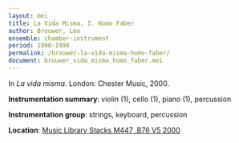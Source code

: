 ```yaml
---
layout: mei
title: La Vida Misma, I. Homo Faber
author: Brouwer, Leo
ensemble: chamber-instrument 
period: 1990-1999
permalink: /brouwer-la-vida-misma-homo-faber/
document: brouwer_vida_misma_homo_faber.mei
---
```


In *La vida misma.* London: Chester Music, 2000.

**Instrumentation summary**: violin (1), cello (1), piano (1), percussion 

**Instrumentation group**: strings, keyboard, percussion

**Location**: <a href="https://tufts-primo.hosted.exlibrisgroup.com/primo-explore/fulldisplay?docid=01TUN_ALMA21109509410003851&context=L&vid=01TUN&lang=en_US&search_scope=EVERYTHING&adaptor=Local%20Search%20Engine&isFrbr=true&tab=everything&query=any,contains,leo%20brouwer%20la%20vida%20misma&offset=0" target="_blank">Music Library Stacks M447 .B76 V5 2000</a>
